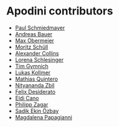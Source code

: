 Apodini contributors
====================

* [Paul Schmiedmayer](https://github.com/PSchmiedmayer)
* [Andreas Bauer](https://github.com/Supereg)
* [Max Obermeier](https://github.com/theMomax)
* [Moritz Schüll](https://github.com/moritzschuell)
* [Alexander Collins](https://github.com/awoc)
* [Lorena Schlesinger](https://github.com/lschlesinger)
* [Tim Gymnich](https://github.com/tgymnich)
* [Lukas Kollmer](https://github.com/lukaskollmer)
* [Mathias Quintero](https://github.com/nerdsupremacist)
* [Nityananda Zbil](https://github.com/nityanandaz)
* [Felix Desiderato](https://github.com/hendesi)
* [Eldi Cano](https://github.com/eldcn)
* [Philipp Zagar](https://github.com/philippzagar)
* [Sadik Ekin Özbay](https://github.com/sadikekin)
* [Magdalena Papagianni](https://github.com/MagdalenaPap)